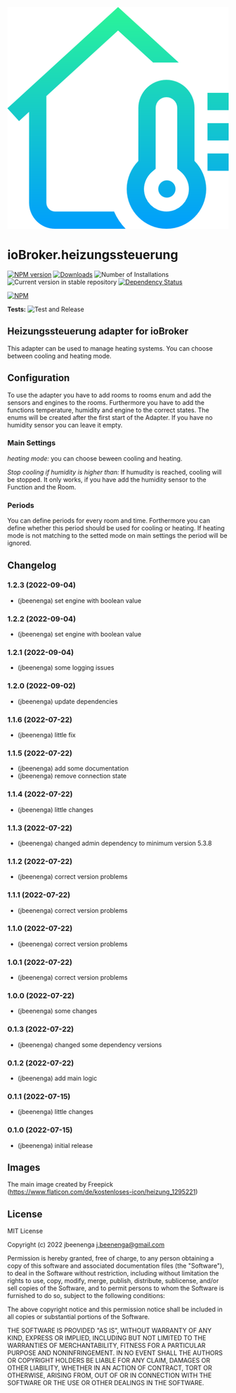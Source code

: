 ![Logo](admin/heizungssteuerung.png)
# ioBroker.heizungssteuerung

[![NPM version](https://img.shields.io/npm/v/iobroker.heizungssteuerung.svg)](https://www.npmjs.com/package/iobroker.heizungssteuerung)
[![Downloads](https://img.shields.io/npm/dm/iobroker.heizungssteuerung.svg)](https://www.npmjs.com/package/iobroker.heizungssteuerung)
![Number of Installations](https://iobroker.live/badges/heizungssteuerung-installed.svg)
![Current version in stable repository](https://iobroker.live/badges/heizungssteuerung-stable.svg)
[![Dependency Status](https://img.shields.io/david/jbeenenga/iobroker.heizungssteuerung.svg)](https://david-dm.org/jbeenenga/iobroker.heizungssteuerung)

[![NPM](https://nodei.co/npm/iobroker.heizungssteuerung.png?downloads=true)](https://nodei.co/npm/iobroker.heizungssteuerung/)

**Tests:** ![Test and Release](https://github.com/jbeenenga/ioBroker.heizungssteuerung/workflows/Test%20and%20Release/badge.svg)

## Heizungssteuerung adapter for ioBroker

This adapter can be used to manage heating systems. You can choose between cooling and heating mode.

## Configuration
To use the adapter you have to add rooms to rooms enum and add the sensors and engines to the rooms. 
Furthermore you have to add the functions temperature, humidity and engine to the correct states. The enums will be created after the first start of the Adapter. If you have no humidity sensor you can leave it empty.

### Main Settings
*heating mode:* you can choose beween cooling and heating.

*Stop cooling if humidity is higher than:*  If humudity is reached, cooling will be stopped. It only works, if you have add the humidity sensor to the Function and the Room.

### Periods
You can define periods for every room and time. Forthermore you can define whether this period should be used for cooling or heating. If heating mode is not matching to the setted mode on main settings the period will be ignored.


## Changelog
<!--
	Placeholder for the next version (at the beginning of the line):
	### **WORK IN PROGRESS**
-->
### 1.2.3 (2022-09-04)
* (jbeenenga) set engine with boolean value

### 1.2.2 (2022-09-04)
* (jbeenenga) set engine with boolean value

### 1.2.1 (2022-09-04)
* (jbeenenga) some logging issues

### 1.2.0 (2022-09-02)
* (jbeenenga) update dependencies

### 1.1.6 (2022-07-22)
* (jbeenenga) little fix

### 1.1.5 (2022-07-22)
* (jbeenenga) add some documentation
* (jbeenenga) remove connection state

### 1.1.4 (2022-07-22)
* (jbeenenga) little changes

### 1.1.3 (2022-07-22)
* (jbeenenga) changed admin dependency to minimum version 5.3.8

### 1.1.2 (2022-07-22)
* (jbeenenga) correct version problems

### 1.1.1 (2022-07-22)
* (jbeenenga) correct version problems

### 1.1.0 (2022-07-22)
* (jbeenenga) correct version problems

### 1.0.1 (2022-07-22)
* (jbeenenga) correct version problems

### 1.0.0 (2022-07-22)
* (jbeenenga) some changes

### 0.1.3 (2022-07-22)
* (jbeenenga) changed some dependency versions

### 0.1.2 (2022-07-22)
* (jbeenenga) add main logic

### 0.1.1 (2022-07-15)
* (jbeenenga) little changes

### 0.1.0 (2022-07-15)
* (jbeenenga) initial release

## Images
The main image created by Freepick (https://www.flaticon.com/de/kostenloses-icon/heizung_1295221)

## License
MIT License

Copyright (c) 2022 jbeenenga <j.beenenga@gmail.com>

Permission is hereby granted, free of charge, to any person obtaining a copy
of this software and associated documentation files (the "Software"), to deal
in the Software without restriction, including without limitation the rights
to use, copy, modify, merge, publish, distribute, sublicense, and/or sell
copies of the Software, and to permit persons to whom the Software is
furnished to do so, subject to the following conditions:

The above copyright notice and this permission notice shall be included in all
copies or substantial portions of the Software.

THE SOFTWARE IS PROVIDED "AS IS", WITHOUT WARRANTY OF ANY KIND, EXPRESS OR
IMPLIED, INCLUDING BUT NOT LIMITED TO THE WARRANTIES OF MERCHANTABILITY,
FITNESS FOR A PARTICULAR PURPOSE AND NONINFRINGEMENT. IN NO EVENT SHALL THE
AUTHORS OR COPYRIGHT HOLDERS BE LIABLE FOR ANY CLAIM, DAMAGES OR OTHER
LIABILITY, WHETHER IN AN ACTION OF CONTRACT, TORT OR OTHERWISE, ARISING FROM,
OUT OF OR IN CONNECTION WITH THE SOFTWARE OR THE USE OR OTHER DEALINGS IN THE
SOFTWARE.
